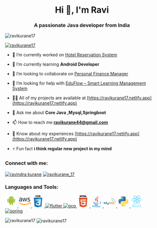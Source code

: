 <h1 align="center">Hi 👋, I'm Ravi</h1>
<h3 align="center">A passionate Java developer from India</h3>

<p align="left"> <img src="https://komarev.com/ghpvc/?username=ravikurane17&label=Profile%20views&color=0e75b6&style=flat" alt="ravikurane17" /> </p>

<p align="left"> <a href="https://github.com/ryo-ma/github-profile-trophy"><img src="https://github-profile-trophy.vercel.app/?username=ravikurane17" alt="ravikurane17" /></a> </p>

- 🔭 I’m currently worked on [Hotel Reservation System](https://github.com/RaviKurane17/HOTEL_RESERVATION_SYSTEM.git)

- 🌱 I’m currently learning **Android Developer**

- 👯 I’m looking to collaborate on [Personal Finance Manager](https://github.com/RaviKurane17/HOTEL_RESERVATION_SYSTEM.git)

- 🤝 I’m looking for help with [EduFlow – Smart Learning Management System](https://github.com/RaviKurane17/HOTEL_RESERVATION_SYSTEM.git)

- 👨‍💻 All of my projects are available at [https://ravikurane17.netlify.app](https://ravikurane17.netlify.app)

- 💬 Ask me about **Core Java ,Mysql,Springboot**

- 📫 How to reach me **ravikurane44@gmail.com**

- 📄 Know about my experiences [https://ravikurane17.netlify.app](https://ravikurane17.netlify.app)

- ⚡ Fun fact **i think regular new project in my mind**

<h3 align="left">Connect with me:</h3>
<p align="left">
<a href="https://linkedin.com/in/ravindra kurane" target="blank"><img align="center" src="https://raw.githubusercontent.com/rahuldkjain/github-profile-readme-generator/master/src/images/icons/Social/linked-in-alt.svg" alt="ravindra kurane" height="30" width="40" /></a>
<a href="https://instagram.com/ravikurane_17" target="blank"><img align="center" src="https://raw.githubusercontent.com/rahuldkjain/github-profile-readme-generator/master/src/images/icons/Social/instagram.svg" alt="ravikurane_17" height="31" width="40" /></a>
</p>

<h3 align="left">Languages and Tools:</h3>
<p align="left"> <a href="https://developer.android.com" target="_blank" rel="noreferrer"> <img src="https://raw.githubusercontent.com/devicons/devicon/master/icons/android/android-original-wordmark.svg" alt="android" width="40" height="40"/> </a> <a href="https://aws.amazon.com" target="_blank" rel="noreferrer"> <img src="https://raw.githubusercontent.com/devicons/devicon/master/icons/amazonwebservices/amazonwebservices-original-wordmark.svg" alt="aws" width="40" height="40"/> </a> <a href="https://www.w3schools.com/css/" target="_blank" rel="noreferrer"> <img src="https://raw.githubusercontent.com/devicons/devicon/master/icons/css3/css3-original-wordmark.svg" alt="css3" width="40" height="40"/> </a> <a href="https://flutter.dev" target="_blank" rel="noreferrer"> <img src="https://www.vectorlogo.zone/logos/flutterio/flutterio-icon.svg" alt="flutter" width="40" height="40"/> </a> <a href="https://cloud.google.com" target="_blank" rel="noreferrer"> <img src="https://www.vectorlogo.zone/logos/google_cloud/google_cloud-icon.svg" alt="gcp" width="40" height="40"/> </a> <a href="https://www.w3.org/html/" target="_blank" rel="noreferrer"> <img src="https://raw.githubusercontent.com/devicons/devicon/master/icons/html5/html5-original-wordmark.svg" alt="html5" width="40" height="40"/> </a> <a href="https://www.java.com" target="_blank" rel="noreferrer"> <img src="https://raw.githubusercontent.com/devicons/devicon/master/icons/java/java-original.svg" alt="java" width="40" height="40"/> </a> <a href="https://www.mysql.com/" target="_blank" rel="noreferrer"> <img src="https://raw.githubusercontent.com/devicons/devicon/master/icons/mysql/mysql-original-wordmark.svg" alt="mysql" width="40" height="40"/> </a> <a href="https://www.python.org" target="_blank" rel="noreferrer"> <img src="https://raw.githubusercontent.com/devicons/devicon/master/icons/python/python-original.svg" alt="python" width="40" height="40"/> </a> <a href="https://reactjs.org/" target="_blank" rel="noreferrer"> <img src="https://raw.githubusercontent.com/devicons/devicon/master/icons/react/react-original-wordmark.svg" alt="react" width="40" height="40"/> </a> <a href="https://spring.io/" target="_blank" rel="noreferrer"> <img src="https://www.vectorlogo.zone/logos/springio/springio-icon.svg" alt="spring" width="40" height="40"/> </a> </p>

<p><img align="left" src="https://github-readme-stats.vercel.app/api/top-langs?username=ravikurane17&show_icons=true&locale=en&layout=compact" alt="ravikurane17" /></p>

<p>&nbsp;<img align="center" src="https://github-readme-stats.vercel.app/api?username=ravikurane17&show_icons=true&locale=en" alt="ravikurane17" /></p>
